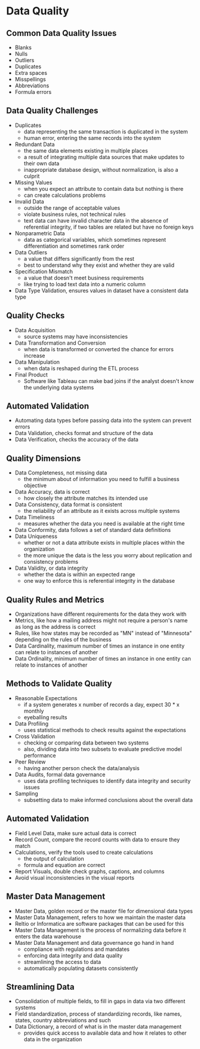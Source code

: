 # Data Quality

## Common Data Quality Issues
- Blanks
- Nulls
- Outliers
- Duplicates
- Extra spaces
- Misspellings
- Abbreviations
- Formula errors

## Data Quality Challenges

- Duplicates
    - data representing the same transaction is duplicated in the system
    - human error, entering the same records into the system
- Redundant Data
    - the same data elements existing in multiple places
    - a result of integrating multiple data sources that make updates to their own data
    - inappropriate database design, without normalization, is also a culprit
- Missing Values
    - when you expect an attribute to contain data but nothing is there
    - can create calculations problems
- Invalid Data
    - outside the range of acceptable values
    - violate business rules, not technical rules
    - text data can have invalid character data in the absence of referential integrity, if two tables are related but have no foreign keys
- Nonparametric Data
    - data as categorical variables, which sometimes represent differentiation and sometimes rank order
- Data Outliers
    - a value that differs significantly from the rest
    - best to understand why they exist and whether they are valid
- Specification Mismatch
    - a value that doesn't meet business requirements
    - like trying to load text data into a numeric column
- Data Type Validation, ensures values in dataset have a consistent data type

## Quality Checks

- Data Acquisition
    - source systems may have inconsistencies
- Data Transformation and Conversion
    - when data is transformed or converted the chance for errors increase
- Data Manipulation
    - when data is reshaped during the ETL process
- Final Product
    - Software like Tableau can make bad joins if the analyst doesn't know the underlying data systems

## Automated Validation

- Automating data types before passing data into the system can prevent errors
- Data Validation, checks format and structure of the data
- Data Verification, checks the accuracy of the data

## Quality Dimensions

- Data Completeness, not missing data
    - the minimum about of information you need to fulfill a business objective
- Data Accuracy, data is correct
    - how closely the attribute matches its intended use
- Data Consistency, data format is consistent
    - the reliability of an attribute as it exists across multiple systems
- Data Timeliness
    - measures whether the data you need is available at the right time
- Data Conformity, data follows a set of standard data definitions
- Data Uniqueness
    - whether or not a data attribute exists in multiple places within the organization
    - the more unique the data is the less you worry about replication and consistency problems
- Data Validity, or data integrity
    - whether the data is within an expected range
    - one way to enforce this is referential integrity in the database

## Quality Rules and Metrics

- Organizations have different requirements for the data they work with
- Metrics, like how a mailing address might not require a person's name as long as the address is correct
- Rules, like how states may be recorded as "MN" instead of "Minnesota" depending on the rules of the business
- Data Cardinality, maximum number of times an instance in one entity can relate to instances of another
- Data Ordinality, minimum number of times an instance in one entity can relate to instances of another

## Methods to Validate Quality

- Reasonable Expectations
    - if a system generates x number of records a day, expect 30 * x monthly
    - eyeballing results
- Data Profiling
    - uses statistical methods to check results against the expectations
- Cross Validation
    - checking or comparing data between two systems
    - also, dividing data into two subsets to evaluate predictive model performance
- Peer Review
    - having another person check the data/analysis
- Data Audits, formal data governance
    - uses data profiling techniques to identify data integrity and security issues
- Sampling
    - subsetting data to make informed conclusions about the overall data

## Automated Validation

- Field Level Data, make sure actual data is correct
- Record Count, compare the record counts with data to ensure they match
- Calculations, verify the tools used to create calculations
    - the output of calculation
    - formula and equation are correct
- Report Visuals, double check graphs, captions, and columns
- Avoid visual inconsistencies in the visual reports

## Master Data Management

- Master Data, golden record or the master file for dimensional data types
- Master Data Management, refers to how we maintain the master data
- Reltio or Informatica are software packages that can be used for this
- Master Data Management is the process of normalizing data before it enters the data warehouse
- Master Data Management and data governance go hand in hand
    - compliance with regulations and mandates
    - enforcing data integrity and data quality
    - streamlining the access to data
    - automatically populating datasets consistently

## Streamlining Data

- Consolidation of multiple fields, to fill in gaps in data via two different systems
- Field standardization, process of standardizing records, like names, states, country abbreviations and such
- Data Dictionary, a record of what is in the master data management
    - provides quick access to available data and how it relates to other data in the organization

